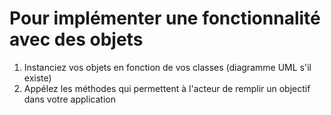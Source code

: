 # Pour implémenter une fonctionnalité avec des objets

1. Instanciez vos objets en fonction de vos classes (diagramme UML s'il existe)
2. Appélez les méthodes qui permettent à l'acteur de remplir un objectif dans votre application